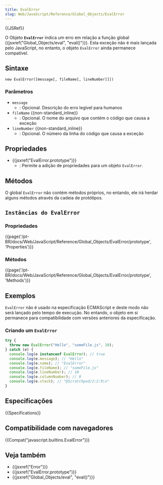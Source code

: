 ```yaml
---
title: EvalError
slug: Web/JavaScript/Reference/Global_Objects/EvalError
---
```


{{JSRef}}

O Objeto **`EvalError`** indica um erro em relação a função global {{jsxref("Global_Objects/eval", "eval()")}}. Esta exceção não é mais lançada pelo JavaScript, no entanto, o objeto `EvalError` ainda permanece compatível.

## Sintaxe

```
new EvalError([message[, fileName[, lineNumber]]])
```

### Parâmetros

- `message`
  - : Opcional. Descrição do erro legível para humanos
- `fileName` {{non-standard_inline}}
  - : Opcional. O nome do arquivo que contém o código que causa a exceção
- `lineNumber` {{non-standard_inline}}
  - : Opcional. O número da linha do código que causa a exceção

## Propriedades

- {{jsxref("EvalError.prototype")}}
  - : Permite a adição de propriedades para um objeto `EvalError`.

## Métodos

O global `EvalError` não contém métodos próprios, no entando, ele irá herdar alguns métodos através da cadeia de protótipos.

## `Instâncias do EvalError`

### Propriedades

{{page('/pt-BR/docs/Web/JavaScript/Reference/Global_Objects/EvalError/prototype', 'Properties')}}

### Métodos

{{page('/pt-BR/docs/Web/JavaScript/Reference/Global_Objects/EvalError/prototype', 'Methods')}}

## Exemplos

`EvalError` não é usado na especificação ECMAScript e deste modo não será lançado pelo tempo de execução. No entando, o objeto em si permanece para compatibilidade com versões anteriores da especificação.

### Criando um `EvalError`

```js
try {
  throw new EvalError("Hello", "someFile.js", 10);
} catch (e) {
  console.log(e instanceof EvalError); // true
  console.log(e.message); // "Hello"
  console.log(e.name); // "EvalError"
  console.log(e.fileName); // "someFile.js"
  console.log(e.lineNumber); // 10
  console.log(e.columnNumber); // 0
  console.log(e.stack); // "@Scratchpad/2:2:9\n"
}
```

## Especificações

{{Specifications}}

## Compatibilidade com navegadores

{{Compat("javascript.builtins.EvalError")}}

## Veja também

- {{jsxref("Error")}}
- {{jsxref("EvalError.prototype")}}
- {{jsxref("Global_Objects/eval", "eval()")}}
